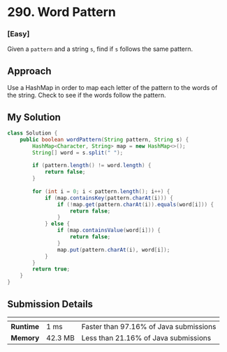 # 290. Word Pattern 

### [**Easy**]

Given a `pattern` and a string `s`, find if `s` follows the same pattern.

## Approach

Use a HashMap in order to map each letter of the pattern to the words of the string. 
Check to see if the words follow the pattern. 

## My Solution

````java
class Solution {
    public boolean wordPattern(String pattern, String s) {
        HashMap<Character, String> map = new HashMap<>(); 
        String[] word = s.split(" "); 
        
        if (pattern.length() != word.length) {
            return false; 
        }
        
        for (int i = 0; i < pattern.length(); i++) {
            if (map.containsKey(pattern.charAt(i))) {
                if (!map.get(pattern.charAt(i)).equals(word[i])) {
                    return false; 
                }
            } else {
                if (map.containsValue(word[i])) {
                    return false; 
                }
                map.put(pattern.charAt(i), word[i]); 
            }
        }
        return true; 
    }
}
````

## Submission Details

| <!-- -->    | <!-- --> | <!-- -->                               |
|-------------|----------|----------------------------------------|
| **Runtime** | 1 ms     | Faster than 97.16% of Java submissions | 
| **Memory**  | 42.3 MB  | Less than 21.16% of Java submissions   |









